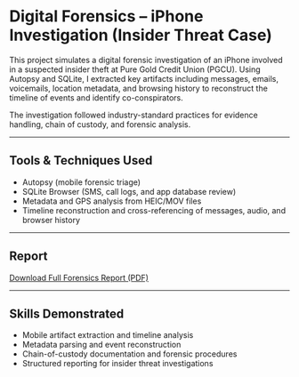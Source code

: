 # Digital Forensics – iPhone Investigation (Insider Threat Case)

This project simulates a digital forensic investigation of an iPhone involved in a suspected insider theft at Pure Gold Credit Union (PGCU). Using Autopsy and SQLite, I extracted key artifacts including messages, emails, voicemails, location metadata, and browsing history to reconstruct the timeline of events and identify co-conspirators.

The investigation followed industry-standard practices for evidence handling, chain of custody, and forensic analysis.

---

## Tools & Techniques Used

- Autopsy (mobile forensic triage)
- SQLite Browser (SMS, call logs, and app database review)
- Metadata and GPS analysis from HEIC/MOV files
- Timeline reconstruction and cross-referencing of messages, audio, and browser history

---

## Report

[Download Full Forensics Report (PDF)](./Shaza_Khursheed_Digital_Forensics_Report.pdf)

---

## Skills Demonstrated

- Mobile artifact extraction and timeline analysis
- Metadata parsing and event reconstruction
- Chain-of-custody documentation and forensic procedures
- Structured reporting for insider threat investigations
